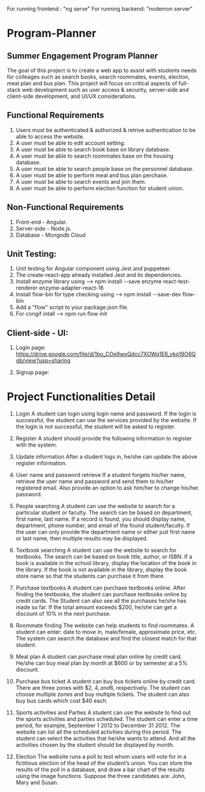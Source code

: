 For running frontend : "ng serve"
For running backend: "nodemon server"

# Program-Planner
Summer Engagement Program Planner
----------------------------------
The goal of this project is to create a web app to assist with students needs for colleages such as search books, search roommates, events, election, meal plan and bus plan. This project will focus on critical aspects of full-stack web development such as user access & security, server-side and client-side development, and UI/UX considerations.

Functional Requirements
------------------------
1. Users must be authenticated & authorized & retrive authentication to be able to access the website.
2. A user must be able to edit account setting.
3. A user must be able to search book base on library database.
4. A user must be able to search roommates base on the housing database.
5. A user must be able to search people base on the personnel database.
6. A user must be able to perform meal and bus plan perchase.
7. A user must be able to search events and join them.
8. A user must be able to perform election function for student union.

Non-Functional Requirements
---------------------------
1. Front-end - Angular. 
2. Server-side - Node.js.
3. Database - Mongodb Cloud

Unit Testing:
-------------
1. Unit testing for Angular component using Jest and puppeteer.
2. The create-react-app already installed Jest and its dependencies.
3. Install enzyme library using --> npm install --save enzyme react-test-renderer enzyme-adapter-react-16
4. Install flow-bin for type checking using --> npm install --save-dev flow-bin
5. Add a "flow" script to your package.json file.
6. For congif intall --> npm run flow init
 
Client-side - UI:
---------------
1. Login page:
https://drive.google.com/file/d/1bo_COe9wxQdcc7XOWq1E6_ykq19O6Qgb/view?usp=sharing

2. Signup page:

# Project Functionalities Detail

1. Login
A student can login using login name and password. If the login is successful, the student can use the services provided by the website. If the login is not successful, the student will be asked to register.

2. Register
A student should provide the following information to register with the system.

3. Update information
After a student logs in, he/she can update the above register information.

4. User name and password retrieve
If a student forgets his/her name, retrieve the user name and password and send them to his/her registered email. Also provide an option to ask him/her to change his/her password. 

5. People searching
A student can use the website to search for a particular student or faculty. The search can be based on department, first name, last name. If a record is found, you should display name, department, phone number, and email of the found student/faculty. If the user can only provide the department name or either just first name or last name, then multiple results may be displayed.

6. Textbook searching
A student can use the website to search for textbooks. The search can be based on book title, author, or ISBN. If a book is available in the school library, display the location of the book in the library. If the book is not available in the library, display the book store name so that the students can purchase it from there. 

7. Purchase textbooks
A student can purchase textbooks online. After finding the textbooks, the student can purchase textbooks online by credit cards. The Student can also see all the purchases he/she has made so far. If the total amount exceeds $200, he/she can get a discount of 10% in the next purchase.  

7. Roommate finding
The website can help students to find roommates. A student can enter: date to move in, male/female, approximate price, etc. The system can search the database and find the closest match for that student.

8. Meal plan
A student can purchase meal plan online by credit card. He/she can buy meal plan by month at $600 or by semester at a 5% discount. 

9. Purchase bus ticket
A student can buy bus tickets online by credit card. There are three zones with $2, $4, and$6, respectively. The student can choose multiple zones and buy multiple tickets. The student can also buy bus cards which cost $40 each. 

10. Sports activities and Parties
A student can use the website to find out the sports activities and parties scheduled. The student can enter a time period, for example, September 1 2012 to December 31 2012. The website can list all the scheduled activities during this period. The student can select the activities that he/she wants to attend. And all the activities chosen by the student should be displayed by month. 

11. Election
The website runs a poll to test whom users will vote for in a fictitious election of the head of the student’s union. You can store the results of the poll in a database, and draw a bar chart of the results using the image functions. Suppose the three candidates are: John, Mary and Susan.


